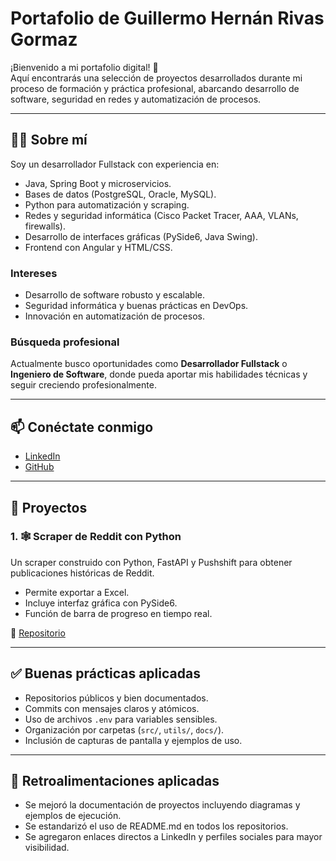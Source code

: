 # Portafolio de Guillermo Hernán Rivas Gormaz

¡Bienvenido a mi portafolio digital! 🚀  
Aquí encontrarás una selección de proyectos desarrollados durante mi proceso de formación y práctica profesional, abarcando desarrollo de software, seguridad en redes y automatización de procesos.  

---

## 👨‍💻 Sobre mí
Soy un desarrollador Fullstack con experiencia en:
- Java, Spring Boot y microservicios.
- Bases de datos (PostgreSQL, Oracle, MySQL).
- Python para automatización y scraping.
- Redes y seguridad informática (Cisco Packet Tracer, AAA, VLANs, firewalls).
- Desarrollo de interfaces gráficas (PySide6, Java Swing).
- Frontend con Angular y HTML/CSS.

### Intereses
- Desarrollo de software robusto y escalable.
- Seguridad informática y buenas prácticas en DevOps.
- Innovación en automatización de procesos.

### Búsqueda profesional
Actualmente busco oportunidades como **Desarrollador Fullstack** o **Ingeniero de Software**, donde pueda aportar mis habilidades técnicas y seguir creciendo profesionalmente.

---

## 📫 Conéctate conmigo
- [LinkedIn](https://linkedin.com/in/ghrg)  
- [GitHub](https://github.com/NRGHRG)    

---

## 📂 Proyectos

### 1. 🕸️ Scraper de Reddit con Python
Un scraper construido con Python, FastAPI y Pushshift para obtener publicaciones históricas de Reddit.  
- Permite exportar a Excel.  
- Incluye interfaz gráfica con PySide6.  
- Función de barra de progreso en tiempo real.  

🔗 [Repositorio](https://github.com/tuusuario/reddit-scraper)  

---

## ✅ Buenas prácticas aplicadas
- Repositorios públicos y bien documentados.  
- Commits con mensajes claros y atómicos.  
- Uso de archivos `.env` para variables sensibles.  
- Organización por carpetas (`src/`, `utils/`, `docs/`).  
- Inclusión de capturas de pantalla y ejemplos de uso.  

---

## 📌 Retroalimentaciones aplicadas
- Se mejoró la documentación de proyectos incluyendo diagramas y ejemplos de ejecución.  
- Se estandarizó el uso de README.md en todos los repositorios.  
- Se agregaron enlaces directos a LinkedIn y perfiles sociales para mayor visibilidad.  
